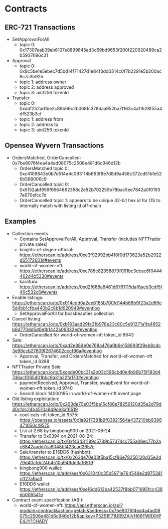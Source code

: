 # Contracts

## ERC-721 Transactions
* SetApprovalForAll
	* topic 0: 0x17307eab39ab6107e8899845ad3d59bd9653f200f220920489ca2b5937696c31
* Approval
	* topic 0: 0x8c5be1e5ebec7d5bd14f71427d1e84f3dd0314c0f7b2291e5b200ac8c7c3b925
	* topic 1: address owner
	* topic 2: address approved
	* topic 3: uint256 tokenId
* Transfer
	* topic 0: 0xddf252ad1be2c89b69c2b068fc378daa952ba7f163c4a11628f55a4df523b3ef
	* topic 1: address from
	* topic 2: address to
	* topic 3: uint256 tokenId

## Opensea Wyvern Transactions
* OrdersMatched, OrderCancelled: 0x7be8076f4ea4a4ad08075c2508e481d6c946d12b
	* OrdersMatched topic 0: 0xc4109843e0b7d514e4c093114b863f8e7d8d9a458c372cd51bfe526b588006c9
	* OrderCancelled topic 0: 0x5152abf959f6564662358c2e52b702259b78bac5ee7842a0f01937e670efcc7d
	* OrderCancelled topic 1: appears to be unique 32-bit hex id for OS to internally match with listing id off-chain

## Examples

* Collection events
	* Contains SetApprovalForAll, Approval, Transfer (includes NFTTrader private sales)
	* knights-of-degen-official: https://etherscan.io/address/0xe3f92992bb4f0f0d173623a52b2922d65172601d#events
	* world-of-women-nft: https://etherscan.io/address/0xe785e82358879f061bc3dcac6f0444462d4b5330#events
	* karafuru: https://etherscan.io/address/0xd2f668a8461d6761115daf8aeb3cdf5f40c532c6#events
* Enable listings: https://etherscan.io/tx/0x014cdd0a2ee6185b700fd144b68b9f23a2d69e5d4bb1cfba440b2c8b1d920949#eventlog
	* SetApprovalForAll for bossbeauties collection
* Cancel listing: https://etherscan.io/tx/0xb183aad29fa31b978e23c80c5e91271a1fa4852b6d770dd5d0e1b1442a06332e#eventlog
	* OrderCancelled for world-of-women-nft token_id 8643
* Sale: https://etherscan.io/tx/0xad2e884e0e768a476a0b6e158693f29eb8cdc3e98ccb27809f2674602cccf96a#eventlog
	* Approval, Transfer, and OrdersMatched for world-of-women-nft token_id 6398
* NFTTrader Private Sale: https://etherscan.io/tx/0xcede00bc31a2b03c596cbd0e4b96b75f183d47d6acf065401bbc9a31a22fa170#eventlog
	* paymentReceived, Approval, Transfer, swapEvent for world-of-women-nft token_id 9740
	* Search block 14000195 in world-of-women-nft event page
* Old listing exploitation: https://etherscan.io/tx/0x263de70e03f5ba15cf86e78256120d35e2d79d40cfdc24b4510a949de3af6519
	* cool-cats-nft token_id 9575: https://opensea.io/assets/0x1a92f7381b9f03921564a437210bb9396471050c/9575
	* List at 2.68 by bingbong900 on 2021-08-24
	* Transfer to 0x0394 on 2021-08-24: https://etherscan.io/tx/0xf43431189c5739b57374cc755a08ec77b2ac8842aadd7ca8048bf423cad2657e
	* Sale/transfer to E16DD6 (flashbot): https://etherscan.io/tx/0x263de70e03f5ba15cf86e78256120d35e2d79d40cfdc24b4510a949de3af6519
	* bingbong900 wallet: https://etherscan.io/address/0x631040c35b5971e764549e2d975381cff27afba3
	* E16DD6 wallet: https://etherscan.io/address/0xe16dd613ba42537f8bb071995fcc438eb006541e
* Contract event specification (ABI):
	* world-of-women-nft: https://api.etherscan.io/api?module=contract&action=getabi&address=0x7be8076f4ea4a4ad08075c2508e481d6c946d12b&apikey=P5Z51F71UR9ZAIVH66FWRXHPE4JY1CHADY